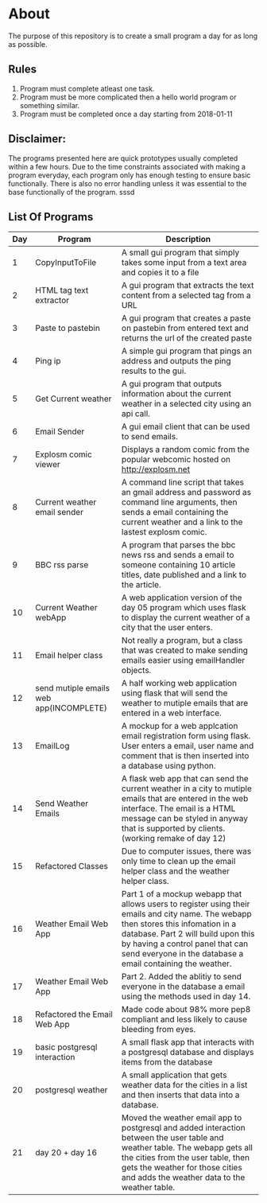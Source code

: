 About
================================================
The purpose of this repository is to create a small program a day for as long as possible.

Rules
---
1. Program must complete atleast one task.
2. Program must be more complicated then a hello world program or something similar.
3. Program must be completed once a day starting from 2018-01-11

Disclaimer:
---
The programs presented here are quick prototypes usually completed within a few hours. Due to the time constraints associated with making a program everyday, each program only has enough testing to ensure basic functionally. There is also no error handling unless it was essential to the base functionally of the program.  sssd

List Of Programs
---

|Day		|Program		|Description|
|-----------|---------------|-----------|
|1			|CopyInputToFile|A small gui program that simply takes some input from a text area and copies it to a file|
|2          |HTML tag text extractor|A gui program that extracts the text content from a selected tag from a URL|
|3			|Paste to pastebin|A gui program that creates a paste on pastebin from entered text and returns the url of the created paste|
|4			|Ping ip		|A simple gui program that pings an address and outputs the ping results to the gui.| 
|5			|Get Current weather| A gui program that outputs information about the current weather in a selected city using an api call.| 
|6			|Email Sender| A gui email client that can be used to send emails.| 
|7			|Explosm comic viewer| Displays a random comic from the popular webcomic hosted on http://explosm.net |
|8			|Current weather email sender| A command line script that takes an gmail address and password as command line arguments, then sends a email containing the current weather and a link to the lastest explosm comic.|
|9			|BBC rss parse| A program that parses the bbc news rss and sends a email to someone containing 10 article titles, date published and a link to the article.|
|10		    |Current Weather webApp| A web application version of the day 05 program which uses flask to display the current weather of a city that the user enters.|
|11			|Email helper class| Not really a program, but a class that was created to make sending emails easier using emailHandler objects.|
|12			|send mutiple emails web app(INCOMPLETE)|A half working web application using flask that will send the weather to mutiple emails that are entered in a web interface.|
|13			|EmailLog| A mockup for a web applcation email registration form using flask. User enters a email, user name and comment that is then inserted into a database using python.| 
|14			|Send Weather Emails| A flask web app that can send the current weather in a city to mutiple emails that are entered in the web interface. The email is a HTML message can be styled in anyway that is supported by clients.(working remake of day 12)|
|15			|Refactored Classes| Due to computer issues, there was only time to clean up the email helper class and the weather helper class.|
|16			|Weather Email Web App| Part 1 of a mockup webapp that allows users to register using their emails and city name. The webapp then stores this infomation in a database. Part 2 will build upon this by having a control panel that can send everyone in the database a email containing the weather.|
|17			|Weather Email Web App| Part 2. Added the ablitiy to send everyone in the database a email using the methods used in day 14.|
|18         |Refactored the Email Web App| Made code about 98% more pep8 compliant and less likely to cause bleeding from eyes.|
|19			|basic postgresql interaction| A small flask app that interacts with a postgresql database and displays items from the database|
|20			|postgresql weather|A small application that gets weather data for the cities in a list and then inserts that data into a database.|
|21			|day 20 + day 16| Moved the weather email app to postgresql and added interaction between the user table and weather table. The webapp gets all the cities from the user table, then gets the weather for those cities and adds the weather data to the weather table.|